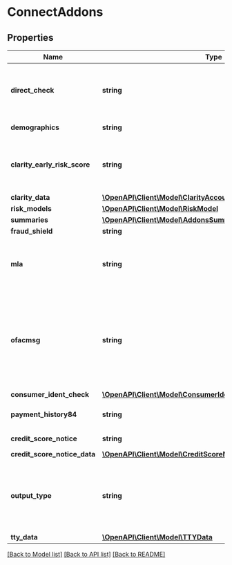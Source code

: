 # ConnectAddons

## Properties
Name | Type | Description | Notes
------------ | ------------- | ------------- | -------------
**direct_check** | **string** | Send back subscriber information on the credit profile. When set to Y indicates that subscriber and court names, addresses, and phone numbers who have reported data on the consumer&#39;s profile will be sent back on the response. | [optional] 
**demographics** | **string** | Indicates the type of demographic data that should be returned back. | [optional] 
**clarity_early_risk_score** | **string** | Y.  Returns Clarity&#39;s 90 day Clear Early Risk Score (CERS) which predict the risk of a consumer going 90 days past due in first 12 months of a traditional bureau trade. This can be omitted if Clarity Early Risk Score is not needed. | [optional] 
**clarity_data** | [**\OpenAPI\Client\Model\ClarityAccountData**](ClarityAccountData.md) |  | [optional] 
**risk_models** | [**\OpenAPI\Client\Model\RiskModel**](RiskModel.md) |  | [optional] 
**summaries** | [**\OpenAPI\Client\Model\AddonsSummaries**](AddonsSummaries.md) |  | [optional] 
**fraud_shield** | **string** | Y - Fraud Shield Product Option will be output | [optional] 
**mla** | **string** | Y - Trigger a screening process of taking the consumer data from an inquiry to match against the Dept of Defense MLA lists. Message codes 1203-1207 could be returned. Permissible Purpose with valid YOB required for getting this option. | [optional] 
**ofacmsg** | **string** | Y- Trigger a screening process of taking the consumer data from an inquiry to match against the OFAC (Office of Foreign Asset Control) and PLC (Palestinian Legislative Council) lists. A message 1202 NAME DOES NOT MATCH OFAC/PLC LIST will be printed on credit profile if the consumer is not found on either OFAC or PLC list. A message 1200 NAME MATCHES OFAC/PLC LIST will be printed on credit profile if the consumer is found on either OFAC or PLC list. | [optional] 
**consumer_ident_check** | [**\OpenAPI\Client\Model\ConsumerIdentifierCheckOptionsConnect**](ConsumerIdentifierCheckOptionsConnect.md) |  | [optional] 
**payment_history84** | **string** | Y.  84 month payment history is requested instead of the 25 month history. This can be omitted if 84 month history is not needed. | [optional] 
**credit_score_notice** | **string** | Y.  It makes &#39;creditScoreNoticeData&#39; a mandatory element. | [optional] 
**credit_score_notice_data** | [**\OpenAPI\Client\Model\CreditScoreNoticeDataDaas**](CreditScoreNoticeDataDaas.md) |  | [optional] 
**output_type** | **string** | ENUM JSON,ARF,TTYSUMMARY,TTYDETAIL,TTYFULL If JSON is type, API returns JSON response If ARF is type, API creates a JSON wrapper with a single data tag that contains the ARF output. If TTY is type, API returns the output in TTY format and wraps that into a single JSON data tag. | [optional] 
**tty_data** | [**\OpenAPI\Client\Model\TTYData**](TTYData.md) |  | [optional] 

[[Back to Model list]](../README.md#documentation-for-models) [[Back to API list]](../README.md#documentation-for-api-endpoints) [[Back to README]](../README.md)


